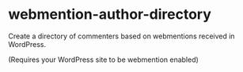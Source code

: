 # webmention-author-directory
Create a directory of commenters based on webmentions received in WordPress.

(Requires your WordPress site to be webmention enabled)
